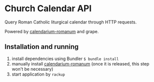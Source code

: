 # Church Calendar API

Query Roman Catholic liturgical calendar through HTTP requests.

Powered by
[calendarium-romanum][caro] and
grape.

## Installation and running

1. install dependencies using Bundler
   `$ bundle install`
2. manually install [calendarium-romanum][caro] (once it is released,
   this step won't be necessary)
3. start application by `rackup`

[caro]: http://github.com/igneus/calendarium-romanum
